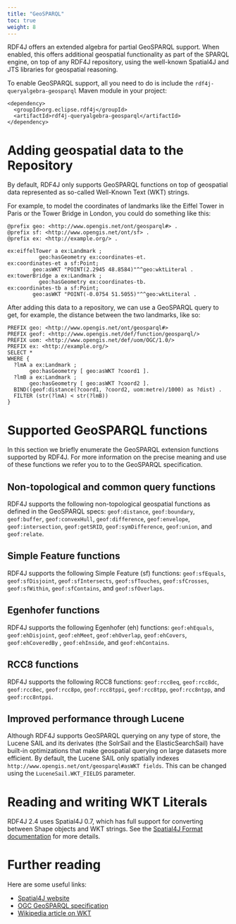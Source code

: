 ```yaml
---
title: "GeoSPARQL"
toc: true
weight: 8
---
```


RDF4J offers an extended algebra for partial GeoSPARQL support. When enabled, this offers additional geospatial functionality as part of the SPARQL engine, on top of any RDF4J repository, using the well-known Spatial4J and JTS libraries for geospatial reasoning.
<!--more-->

To enable GeoSPARQL support, all you need to do is include the `rdf4j-queryalgebra-geosparql` Maven module in your project:

    <dependency>
      <groupId>org.eclipse.rdf4j</groupId>
      <artifactId>rdf4j-queryalgebra-geosparql</artifactId>
    </dependency>

# Adding geospatial data to the Repository

By default, RDF4J only supports GeoSPARQL functions on top of geospatial data represented as so-called Well-Known Text (WKT) strings.

For example, to model the coordinates of landmarks like the Eiffel Tower in Paris or the Tower Bridge in London, you could do something like this:

    @prefix geo: <http://www.opengis.net/ont/geosparql#> .
    @prefix sf: <http://www.opengis.net/ont/sf> .
    @prefix ex: <http://example.org/> .

    ex:eiffelTower a ex:Landmark ;
              geo:hasGeometry ex:coordinates-et.
    ex:coordinates-et a sf:Point;
            geo:asWKT "POINT(2.2945 48.8584)"^^geo:wktLiteral .
    ex:towerBridge a ex:Landmark ;
              geo:hasGeometry ex:coordinates-tb.
    ex:coordinates-tb a sf:Point;
            geo:asWKT "POINT(-0.0754 51.5055)"^^geo:wktLiteral .

After adding this data to a repository, we can use a GeoSPARQL query to get, for example, the distance between the two landmarks, like so:

    PREFIX geo: <http://www.opengis.net/ont/geosparql#>
    PREFIX geof: <http://www.opengis.net/def/function/geosparql/>
    PREFIX uom: <http://www.opengis.net/def/uom/OGC/1.0/>
    PREFIX ex: <http://example.org/>
    SELECT *
    WHERE {
      ?lmA a ex:Landmark ;
           geo:hasGeometry [ geo:asWKT ?coord1 ].
      ?lmB a ex:Landmark ;
           geo:hasGeometry [ geo:asWKT ?coord2 ].
      BIND((geof:distance(?coord1, ?coord2, uom:metre)/1000) as ?dist) .
      FILTER (str(?lmA) < str(?lmB))
    }

# Supported GeoSPARQL functions

In this section we briefly enumerate the GeoSPARQL extension functions supported by RDF4J. For more information on the precise meaning and use of these functions we refer you to to the GeoSPARQL specification.

## Non-topological and common query functions

RDF4J supports the following non-topological geospatial functions as defined in the GeoSPARQL specs: `geof:distance`, `geof:boundary`, `geof:buffer`, `geof:convexHull`, `geof:difference`, `geof:envelope`, `geof:intersection`, `geof:getSRID`, `geof:symDifference`, `geof:union`, and `geof:relate`.

## Simple Feature functions

RDF4J supports the following Simple Feature (sf) functions: `geof:sfEquals`, `geof:sfDisjoint`, `geof:sfIntersects`, `geof:sfTouches`, `geof:sfCrosses`, `geof:sfWithin`, `geof:sfContains`, and `geof:sfOverlaps`.

## Egenhofer functions

RDF4J supports the following Egenhofer (eh) functions: `geof:ehEquals`, `geof:ehDisjoint`, `geof:ehMeet`, `geof:ehOverlap`, `geof:ehCovers`, `geof:ehCoveredBy` , `geof:ehInside`, and `geof:ehContains`.

## RCC8 functions

RDF4J supports the following RCC8 functions: `geof:rcc8eq`, `geof:rcc8dc`, `geof:rcc8ec`, `geof:rcc8po`, `geof:rcc8tppi`, `geof:rcc8tpp`, `geof:rcc8ntpp`, and `geof:rcc8ntppi`.

## Improved performance through Lucene

Although RDF4J supports GeoSPARQL querying on any type of store, the Lucene SAIL and its derivates (the SolrSail and the ElasticSearchSail) have built-in optimizations that make geospatial querying on large datasets more efficient. By default, the Lucene SAIL only spatially indexes `http://www.opengis.net/ont/geosparql#asWKT fields`. This can be changed using the `LuceneSail.WKT_FIELDS` parameter.

# Reading and writing WKT Literals

RDF4J 2.4 uses Spatial4J 0.7, which has full support for converting between Shape objects and WKT strings. See the [Spatial4J Format documentation](https://github.com/locationtech/spatial4j/blob/master/FORMATS.md) for more details.

# Further reading

Here are some useful links:

- [Spatial4J website](https://projects.eclipse.org/projects/locationtech.spatial4j)
- [OGC GeoSPARQL specification](http://www.opengeospatial.org/standards/geosparql)
- [Wikipedia article on WKT](https://en.wikipedia.org/wiki/Well-known_text)

